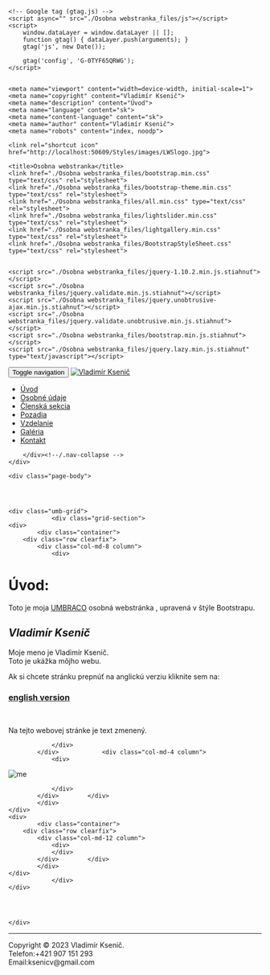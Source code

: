 
<!DOCTYPE html>
<!-- saved from url=(0026)http://localhost:50609/sk/ -->
<html lang="en"><head><meta http-equiv="Content-Type" content="text/html; charset=UTF-8">

    <!-- Google tag (gtag.js) -->
    <script async="" src="./Osobna webstranka_files/js"></script>
    <script>
        window.dataLayer = window.dataLayer || [];
        function gtag() { dataLayer.push(arguments); }
        gtag('js', new Date());

        gtag('config', 'G-0TYF65QRWG');
    </script>

    
    <meta name="viewport" content="width=device-width, initial-scale=1">
    <meta name="copyright" content="Vladimír Ksenič">
    <meta name="description" content="Úvod">
    <meta name="language" content="sk">
    <meta name="content-language" content="sk">
    <meta name="author" content="Vladimír Ksenič">
    <meta name="robots" content="index, noodp">
    
    <link rel="shortcut icon" href="http://localhost:50609/Styles/images/LWSlogo.jpg">

    <title>Osobna webstranka</title>
    <link href="./Osobna webstranka_files/bootstrap.min.css" type="text/css" rel="stylesheet">
    <link href="./Osobna webstranka_files/bootstrap-theme.min.css" type="text/css" rel="stylesheet">
    <link href="./Osobna webstranka_files/all.min.css" type="text/css" rel="stylesheet">
    <link href="./Osobna webstranka_files/lightslider.min.css" type="text/css" rel="stylesheet">
    <link href="./Osobna webstranka_files/lightgallery.min.css" type="text/css" rel="stylesheet">
    <link href="./Osobna webstranka_files/BootstrapStyleSheet.css" type="text/css" rel="stylesheet">
    

    <script src="./Osobna webstranka_files/jquery-1.10.2.min.js.stiahnuť"></script>
    <script src="./Osobna webstranka_files/jquery.validate.min.js.stiahnuť"></script>
    <script src="./Osobna webstranka_files/jquery.unobtrusive-ajax.min.js.stiahnuť"></script>
    <script src="./Osobna webstranka_files/jquery.validate.unobtrusive.min.js.stiahnuť"></script>
    <script src="./Osobna webstranka_files/bootstrap.min.js.stiahnuť"></script>
    <script src="./Osobna webstranka_files/jquery.lazy.min.js.stiahnuť" type="text/javascript"></script>
    
</head>

<body style="">
    <nav class="navbar navbar-default navbar-fixed-top">
    <div class="container">
        <div class="navbar-header">
            <button type="button" class="navbar-toggle collapsed" data-toggle="collapse" data-target="#navbar" aria-expanded="false" aria-controls="navbar">
                <span class="sr-only">Toggle navigation</span>
                <span class="icon-bar"></span>
                <span class="icon-bar"></span>
                <span class="icon-bar"></span>
            </button>
            <a href="http://localhost:50609/"><img src="./Osobna webstranka_files/Ja.png" alt="Vladimír Ksenič"></a>
        </div>
        <div id="navbar" class="collapse navbar-collapse">
            

<ul class="nav navbar-nav navbar-right">
    <li><a href="http://localhost:50609/sk/">Úvod</a></li>
            <li><a href="http://localhost:50609/sk/osobne-udaje/">Osobné údaje</a></li>
            <li><a href="http://localhost:50609/sk/clenska-sekcia/">Členská sekcia</a></li>
            <li><a href="http://localhost:50609/sk/pozadia/">Pozadia</a></li>
            <li><a href="http://localhost:50609/sk/vzdelanie/">Vzdelanie</a></li>
            <li><a href="http://localhost:50609/sk/galeria/">Galéria</a></li>
            <li><a href="http://localhost:50609/sk/kontakt/">Kontakt</a></li>
</ul>

        </div><!--/.nav-collapse -->
    </div>
</nav>


  

<!--<header class="header">
    <nav class="top-bar navbar navbar-default navbar-fixed-top">
        <div class="container">
            <div class="navbar-header">
                <button type="button" class="navbar-toggle collapsed" data-toggle="collapse" data-target="#navbar" aria-expanded="false" aria-controls="navbar">
                    <span class="sr-only">Toggle navigation</span>
                    <span class="icon-bar"></span>
                    <span class="icon-bar"></span>
                    <span class="icon-bar"></span>
                </button>
            </div>
            <div id="navbar" class="collapse navbar-collapse">
                

<ul class="nav navbar-nav navbar-right">
    <li><a href="/sk/">&#218;vod</a></li>
            <li><a href="/sk/osobne-udaje/">Osobn&#233; &#250;daje</a></li>
            <li><a href="/sk/clenska-sekcia/">Člensk&#225; sekcia</a></li>
            <li><a href="/sk/pozadia/">Pozadia</a></li>
            <li><a href="/sk/vzdelanie/">Vzdelanie</a></li>
            <li><a href="/sk/galeria/">Gal&#233;ria</a></li>
            <li><a href="/sk/kontakt/">Kontakt</a></li>
</ul>

            </div>-->
<!--/.nav-collapse -->
<!--</div>
    </nav>
</header>-->

    <div class="page-body">
        
        


    <div class="umb-grid">
                <div class="grid-section">
    <div>
            <div class="container">
        <div class="row clearfix">
            <div class="col-md-8 column">
                <div>
                            
    
<h1><strong>Úvod:</strong></h1>
<p>Toto je moja <span style="text-decoration: underline;">UMBRACO</span> osobná webstránka , upravená v štýle Bootstrapu.</p>
<h2><em><strong>Vladimír Ksenič</strong></em></h2>
<p>Moje meno je Vladimír Ksenič.<br>Toto je ukážka môjho webu.</p>
<p>Ak si chcete stránku prepnúť na anglickú verziu kliknite sem na:</p>
<h3><span style="text-decoration: none;"><a rel="noopener" href="http://localhost:50609/en/" target="_blank" title="en">english version</a></span></h3>
<p>&nbsp;</p>
<p>Na tejto webovej stránke je text zmenený.</p>


                </div>
            </div>            <div class="col-md-4 column">
                <div>
                            
    
<p><img class="img-responsive" src="./Osobna webstranka_files/ja.jpg" alt="me"></p>


                </div>
            </div>        </div>
            </div>
    </div>
    <div>
            <div class="container">
        <div class="row clearfix">
            <div class="col-md-12 column">
                <div>
                </div>
            </div>        </div>
            </div>
    </div>
                </div>
    </div>




    </div>
    



<div class="container">
    <div class="päta">
        <hr>
        Copyright © 2023 Vladimír Ksenič.
        <br>
        Telefon:+421 907 151 293
        <br>
        Email:ksenicv@gmail.com
    </div>
</div>
    <script src="./Osobna webstranka_files/jquery.lazy.min.js.stiahnuť" type="text/javascript"></script>
<script src="./Osobna webstranka_files/jquery.auto-complete.min.js.stiahnuť" type="text/javascript"></script>
<script src="./Osobna webstranka_files/document.ready.min.js.stiahnuť" type="text/javascript"></script>
<script src="./Osobna webstranka_files/vksenic.js.stiahnuť" type="text/javascript"></script>


</body></html>
